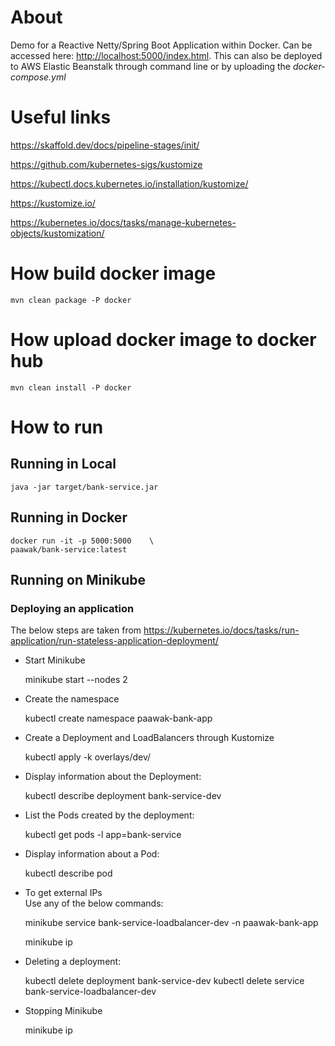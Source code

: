 # About

Demo for a Reactive Netty/Spring Boot Application within Docker. Can be accessed here: <http://localhost:5000/index.html>. This can also be deployed to AWS Elastic Beanstalk through command line or by uploading the *docker-compose.yml*

# Useful links

<https://skaffold.dev/docs/pipeline-stages/init/>

<https://github.com/kubernetes-sigs/kustomize>

<https://kubectl.docs.kubernetes.io/installation/kustomize/>

<https://kustomize.io/>

<https://kubernetes.io/docs/tasks/manage-kubernetes-objects/kustomization/>

# How build docker image

    mvn clean package -P docker

# How upload docker image to docker hub

    mvn clean install -P docker

# How to run

## Running in Local

    java -jar target/bank-service.jar

## Running in Docker

    docker run -it -p 5000:5000    \
    paawak/bank-service:latest
            
## Running on Minikube
### Deploying an application
The below steps are taken from <https://kubernetes.io/docs/tasks/run-application/run-stateless-application-deployment/>

- Start Minikube

    minikube start --nodes 2
        
- Create the namespace
    
    kubectl create namespace paawak-bank-app        
    
- Create a Deployment and LoadBalancers through Kustomize

    kubectl apply -k overlays/dev/

- Display information about the Deployment:

    kubectl describe deployment bank-service-dev
        
- List the Pods created by the deployment:

    kubectl get pods -l app=bank-service
    
- Display information about a Pod:

    kubectl describe pod <pod-name>
    
- To get external IPs    
Use any of the below commands:    

    minikube service bank-service-loadbalancer-dev -n paawak-bank-app
    
    minikube ip    
    
- Deleting a deployment:

    kubectl delete deployment bank-service-dev
    kubectl delete service bank-service-loadbalancer-dev
    
- Stopping Minikube
    
    minikube ip    
    

    
                    